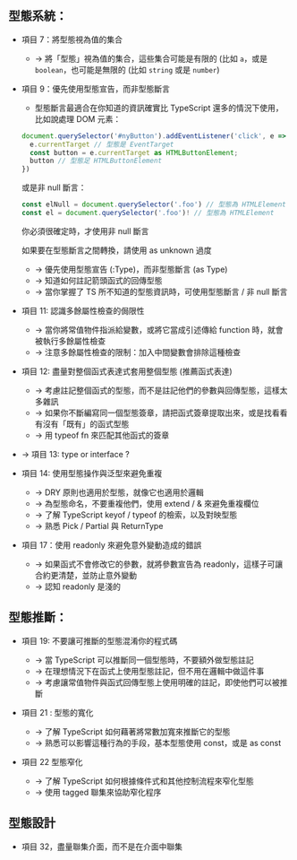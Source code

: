 ## 型態系統：
- 項目 7：將型態視為值的集合
  - -> 將「型態」視為值的集合，這些集合可能是有限的 (比如 `a`，或是 `boolean`，也可能是無限的 (比如 `string` 或是 `number`)

- 項目 9：優先使用型態宣告，而非型態斷言
  - 型態斷言最適合在你知道的資訊確實比 TypeScript 還多的情況下使用，比如說處理 DOM 元素：
  ```ts
  document.querySelector('#nyButton').addEventListener('click', e => {
    e.currentTarget // 型態是 EventTarget
    const button = e.currentTarget as HTMLButtonElement;
    button // 型態足 HTMLButtonElement
  })
  ```
  或是非 null 斷言：
  ```ts
  const elNull = document.querySelector('.foo') // 型態為 HTMLElement | null
  const el = document.querySelector('.foo')! // 型態為 HTMLElement
  ``` 
  你必須很確定時，才使用非 null 斷言

  如果要在型態斷言之間轉換，請使用 as unknown 過度

  - -> 優先使用型態宣告 (:Type)，而非型態斷言 (as Type)
  - -> 知道如何註記箭頭函式的回傳型態
  - -> 當你掌握了 TS 所不知道的型態資訊時，可使用型態斷言 / 非 null 斷言
    
- 項目 11: 認識多餘屬性檢查的侷限性
  - -> 當你將常值物件指派給變數，或將它當成引述傳給 function 時，就會被執行多餘屬性檢查
  - -> 注意多餘屬性檢查的限制：加入中間變數會排除這種檢查
- 項目 12: 盡量對整個函式表達式套用整個型態 (推薦函式表達)
  - -> 考慮註記整個函式的型態，而不是註記他們的參數與回傳型態，這樣太多雜訊
  - -> 如果你不斷編寫同一個型態簽章，請把函式簽章提取出來，或是找看看有沒有「既有」的函式型態
  - -> 用 typeof fn 來匹配其他函式的簽章
  

- → 項目 13: type or interface ?
- 項目 14: 使用型態操作與泛型來避免重複
  - -> DRY 原則也適用於型態，就像它也適用於邏輯
  - -> 為型態命名，不要重複他們，使用 extend / & 來避免重複欄位
  - -> 了解 TypeScript keyof / typeof 的檢索，以及對映型態
  - -> 熟悉 Pick / Partial 與 ReturnType


- 項目 17：使用 readonly 來避免意外變動造成的錯誤
  - -> 如果函式不會修改它的參數，就將參數宣告為 readonly，這樣子可讓合約更清楚，並防止意外變動
  - -> 認知 readonly 是淺的


## 型態推斷：

- 項目 19: 不要讓可推斷的型態混淆你的程式碼
  - -> 當 TypeScript 可以推斷同一個型態時，不要額外做型態註記
  - -> 在理想情況下在函式上使用型態註記，但不用在邏輯中做這件事
  - -> 考慮讓常值物件與函式回傳型態上使用明確的註記，即使他們可以被推斷


- 項目 21 : 型態的寬化 
  - -> 了解 TypeScript 如何藉著將常數加寬來推斷它的型態
  - -> 熟悉可以影響這種行為的手段，基本型態使用 const，或是 as const


- 項目 22 型態窄化
  - -> 了解 TypeScript 如何根據條件式和其他控制流程來窄化型態
  - -> 使用 tagged 聯集來協助窄化程序

## 型態設計

- 項目 32，盡量聯集介面，而不是在介面中聯集